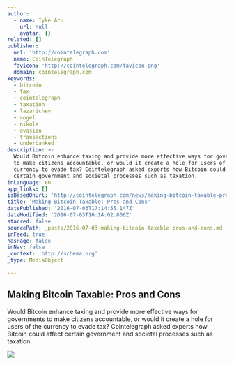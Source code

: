 ```yaml
---
author:
  - name: Iyke Aru
    url: null
    avatar: {}
related: []
publisher:
  url: 'http://cointelegraph.com'
  name: CoinTelegraph
  favicon: 'http://cointelegraph.com/favicon.png'
  domain: cointelegraph.com
keywords:
  - bitcoin
  - tax
  - cointelegraph
  - taxation
  - lazarichev
  - vogel
  - nikola
  - evasion
  - transactions
  - underbanked
description: >-
  Would Bitcoin enhance taxing and provide more effective ways for governments
  to make citizens accountable, or would it create a hole for users of the
  currency to evade tax? Cointelegraph asked experts how Bitcoin could affect
  certain government and societal processes such as taxation.
inLanguage: en
app_links: []
isBasedOnUrl: 'http://cointelegraph.com/news/making-bitcoin-taxable-pros-and-cons'
title: 'Making Bitcoin Taxable: Pros and Cons'
datePublished: '2016-07-03T17:14:55.147Z'
dateModified: '2016-07-03T16:14:02.806Z'
starred: false
sourcePath: _posts/2016-07-03-making-bitcoin-taxable-pros-and-cons.md
inFeed: true
hasPage: false
inNav: false
_context: 'http://schema.org'
_type: MediaObject

---
```

<article style=""><h1>Making Bitcoin Taxable: Pros and Cons</h1><p>Would Bitcoin enhance taxing and provide more effective ways for governments to make citizens accountable, or would it create a hole for users of the currency to evade tax? Cointelegraph asked experts how Bitcoin could affect certain government and societal processes such as taxation.</p><img src="http://cointelegraph.com/images/725_aHR0cDovL2NvaW50ZWxlZ3JhcGguY29tL3N0b3JhZ2UvdXBsb2Fkcy92aWV3LzRlYWIzMjdkNjQwNmUyMTBhN2Q2YjAzNTlmNjM2Zjk0LmpwZw==.jpg" /></article>